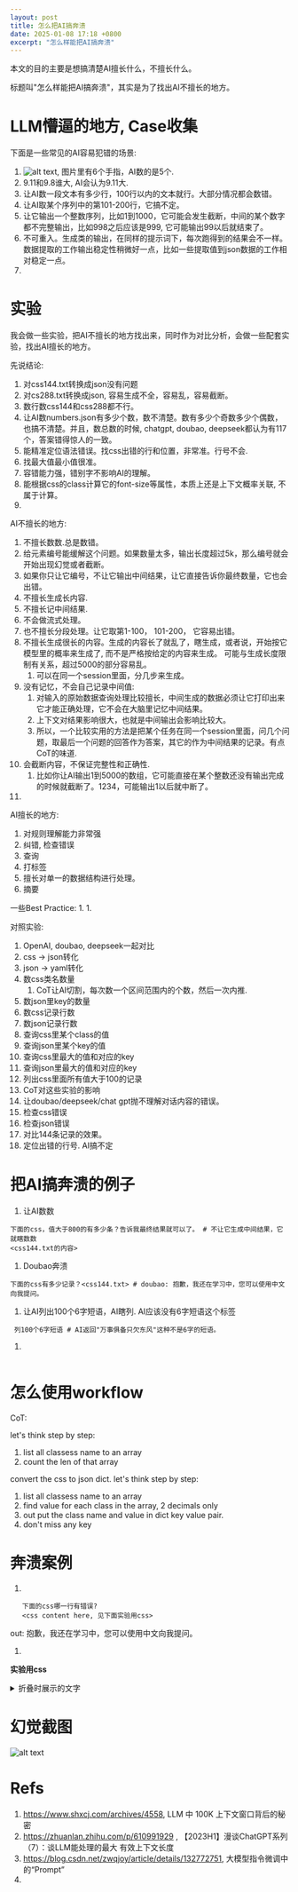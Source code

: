 ```yaml
---
layout: post
title: 怎么把AI搞奔溃
date: 2025-01-08 17:18 +0800
excerpt: "怎么样能把AI搞奔溃"
---
```


本文的目的主要是想搞清楚AI擅长什么，不擅长什么。

标题叫"怎么样能把AI搞奔溃"，其实是为了找出AI不擅长的地方。

# LLM懵逼的地方, Case收集

下面是一些常见的AI容易犯错的场景:

1. ![alt text](/assets/img/count_finger.jpg), 图片里有6个手指，AI数的是5个.
1. 9.11和9.8谁大, AI会认为9.11大.
1. 让AI数一段文本有多少行，100行以内的文本就行。大部分情况都会数错。
1. 让AI取某个序列中的第101-200行，它搞不定。
1. 让它输出一个整数序列，比如1到1000，它可能会发生截断，中间的某个数字都不完整输出，比如998之后应该是999, 它可能输出99以后就结束了。
1. 不可重入。生成类的输出，在同样的提示词下，每次跑得到的结果会不一样。数据提取的工作输出稳定性稍微好一点，比如一些提取值到json数据的工作相对稳定一点。
1. 

# 实验

我会做一些实验，把AI不擅长的地方找出来，同时作为对比分析，会做一些配套实验，找出AI擅长的地方。

先说结论:
1. 对css144.txt转换成json没有问题
1. 对cs288.txt转换成json, 容易生成不全，容易乱，容易截断。
1. 数行数css144和css288都不行。
1. 让AI数numbers.json有多少个数，数不清楚。数有多少个奇数多少个偶数，也搞不清楚。并且，数总数的时候, chatgpt, doubao, deepseek都认为有117个，答案错得惊人的一致。
1. 能精准定位语法错误。找css出错的行和位置，非常准。行号不会.
1. 找最大值最小值很准。
1. 容错能力强，错别字不影响AI的理解。
1. 能根据css的class计算它的font-size等属性，本质上还是上下文概率关联, 不属于计算。
1. 

AI不擅长的地方:
1. 不擅长数数.总是数错。
  1. 给元素编号能缓解这个问题。如果数量太多，输出长度超过5k，那么编号就会开始出现幻觉或者截断。
  1. 如果你只让它编号，不让它输出中间结果，让它直接告诉你最终数量，它也会出错。
1. 不擅长生成长内容.
1. 不擅长记中间结果.
1. 不会做流式处理。
1. 也不擅长分段处理。让它取第1-100， 101-200， 它容易出错。
1. 不擅长生成很长的内容。生成的内容长了就乱了，瞎生成，或者说，开始按它模型里的概率来生成了, 而不是严格按给定的内容来生成。 可能与生成长度限制有关系，超过5000的部分容易乱。
    1. 可以在同一个session里面，分几步来生成。
1. 没有记忆，不会自己记录中间值:
    1. 对输入的原始数据查询处理比较擅长，中间生成的数据必须让它打印出来它才能正确处理，它不会在大脑里记忆中间结果。
    1. 上下文对结果影响很大，也就是中间输出会影响比较大。
    1. 所以，一个比较实用的方法是把某个任务在同一个session里面，问几个问题，取最后一个问题的回答作为答案，其它的作为中间结果的记录。有点CoT的味道.
1. 会截断内容，不保证完整性和正确性.
    1. 比如你让AI输出1到5000的数组，它可能直接在某个整数还没有输出完成的时候就截断了。1234，可能输出1以后就中断了。
1. 

AI擅长的地方:
1. 对规则理解能力非常强
1. 纠错, 检查错误
1. 查询
1. 打标签
1. 擅长对单一的数据结构进行处理。
1. 摘要


一些Best Practice:
1. 
1. 

对照实验:
1. OpenAI, doubao, deepseek一起对比
1. css -> json转化
1. json -> yaml转化
1. 数css类名数量
    1. CoT让AI切割，每次数一个区间范围内的个数，然后一次内推.
1. 数json里key的数量
1. 数css记录行数
1. 数json记录行数
1. 查询css里某个class的值
1. 查询json里某个key的值
1. 查询css里最大的值和对应的key
1. 查询json里最大的值和对应的key
1. 列出css里面所有值大于100的记录
1. CoT对这些实验的影响
1. 让doubao/deepseek/chat gpt抛不理解对话内容的错误。
1. 检查css错误
1. 检查json错误
1. 对比144条记录的效果。
1. 定位出错的行号. AI搞不定


# 把AI搞奔溃的例子

1. 让AI数数
  ~~~
  下面的css，值大于800的有多少条？告诉我最终结果就可以了。 # 不让它生成中间结果，它就瞎数数
  <css144.txt的内容>
  ~~~

1. Doubao奔溃
  ~~~
  下面的css有多少记录？<css144.txt> # doubao: 抱歉，我还在学习中，您可以使用中文向我提问。
  ~~~

1. 让AI列出100个6字短语，AI瞎列. AI应该没有6字短语这个标签
  ~~~
   列100个6字短语 # AI返回"万事俱备只欠东风"这种不是6字的短语。
  ~~~

1. 
~~~

~~~

# 怎么使用workflow

CoT:

let's think step by step:
1. list all classess name to an array
2. count the len of that array

convert the css to json dict.
let's think step by step:
1. list all classess name to an array
2. find value for each class in the array, 2 decimals only
3. out put the class name and value in dict key value pair.
4. don't miss any key

# 奔溃案例

1. 
~~~
   下面的css哪一行有错误?
   <css content here, 见下面实验用css>
~~~
  out: 抱歉，我还在学习中，您可以使用中文向我提问。

1. 

**实验用css**
<details>
  <summary>折叠时展示的文字</summary>
  展开内容。可以嵌套 markdown 语法。
</details>


# 幻觉截图
![alt text](/assets/img/MLAI/weird1.png)


# Refs
1. https://www.shxcj.com/archives/4558,  LLM 中 100K 上下文窗口背后的秘密
1. https://zhuanlan.zhihu.com/p/610991929 , 【2023H1】漫谈ChatGPT系列（7）：谈LLM能处理的最大 有效上下文长度
1. https://blog.csdn.net/zwqjoy/article/details/132772751, 大模型指令微调中的“Prompt”
1. 